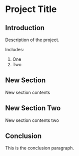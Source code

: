# Project Title

## Introduction

Description of the project.

Includes:

1. One
2. Two

## New Section
 
New section contents

## New Section Two
 
New section contents two

## Conclusion

This is the conclusion paragraph.